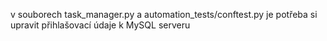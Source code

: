 v souborech task_manager.py a automation_tests/conftest.py je potřeba si upravit přihlašovací údaje k MySQL serveru
